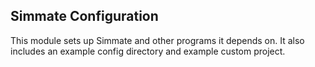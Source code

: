Simmate Configuration
---------------------

This module sets up Simmate and other programs it depends on. It also includes an example config directory and example custom project.
